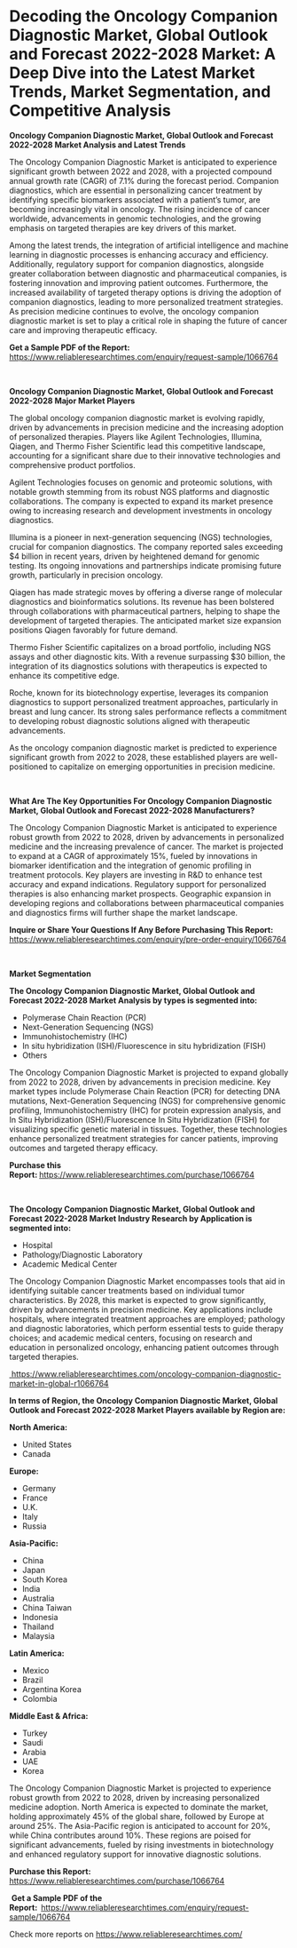 <p><h1>Decoding the Oncology Companion Diagnostic Market, Global Outlook and Forecast 2022-2028 Market: A Deep Dive into the Latest Market Trends, Market Segmentation, and Competitive Analysis</h1></p><p><strong>Oncology Companion Diagnostic Market, Global Outlook and Forecast 2022-2028 Market Analysis and Latest Trends</strong></p>
<p><p>The Oncology Companion Diagnostic Market is anticipated to experience significant growth between 2022 and 2028, with a projected compound annual growth rate (CAGR) of 7.1% during the forecast period. Companion diagnostics, which are essential in personalizing cancer treatment by identifying specific biomarkers associated with a patient’s tumor, are becoming increasingly vital in oncology. The rising incidence of cancer worldwide, advancements in genomic technologies, and the growing emphasis on targeted therapies are key drivers of this market.</p><p>Among the latest trends, the integration of artificial intelligence and machine learning in diagnostic processes is enhancing accuracy and efficiency. Additionally, regulatory support for companion diagnostics, alongside greater collaboration between diagnostic and pharmaceutical companies, is fostering innovation and improving patient outcomes. Furthermore, the increased availability of targeted therapy options is driving the adoption of companion diagnostics, leading to more personalized treatment strategies. As precision medicine continues to evolve, the oncology companion diagnostic market is set to play a critical role in shaping the future of cancer care and improving therapeutic efficacy.</p></p>
<p><strong>Get a Sample PDF of the Report:&nbsp;</strong> <a href="https://www.reliableresearchtimes.com/enquiry/request-sample/1066764?utm_campaign=2267&utm_medium=2&utm_source=Github&utm_content=ia&utm_term=21032025&utm_id=oncology-companion-diagnostic-market-global-outlook-and-forecast-2022-2028">https://www.reliableresearchtimes.com/enquiry/request-sample/1066764</a></p>
<p>&nbsp;</p>
<p><strong>Oncology Companion Diagnostic Market, Global Outlook and Forecast 2022-2028 Major Market Players</strong></p>
<p><p>The global oncology companion diagnostic market is evolving rapidly, driven by advancements in precision medicine and the increasing adoption of personalized therapies. Players like Agilent Technologies, Illumina, Qiagen, and Thermo Fisher Scientific lead this competitive landscape, accounting for a significant share due to their innovative technologies and comprehensive product portfolios.</p><p>Agilent Technologies focuses on genomic and proteomic solutions, with notable growth stemming from its robust NGS platforms and diagnostic collaborations. The company is expected to expand its market presence owing to increasing research and development investments in oncology diagnostics.</p><p>Illumina is a pioneer in next-generation sequencing (NGS) technologies, crucial for companion diagnostics. The company reported sales exceeding $4 billion in recent years, driven by heightened demand for genomic testing. Its ongoing innovations and partnerships indicate promising future growth, particularly in precision oncology.</p><p>Qiagen has made strategic moves by offering a diverse range of molecular diagnostics and bioinformatics solutions. Its revenue has been bolstered through collaborations with pharmaceutical partners, helping to shape the development of targeted therapies. The anticipated market size expansion positions Qiagen favorably for future demand.</p><p>Thermo Fisher Scientific capitalizes on a broad portfolio, including NGS assays and other diagnostic kits. With a revenue surpassing $30 billion, the integration of its diagnostics solutions with therapeutics is expected to enhance its competitive edge.</p><p>Roche, known for its biotechnology expertise, leverages its companion diagnostics to support personalized treatment approaches, particularly in breast and lung cancer. Its strong sales performance reflects a commitment to developing robust diagnostic solutions aligned with therapeutic advancements.</p><p>As the oncology companion diagnostic market is predicted to experience significant growth from 2022 to 2028, these established players are well-positioned to capitalize on emerging opportunities in precision medicine.</p></p>
<p>&nbsp;</p>
<p><strong>What Are The Key Opportunities For Oncology Companion Diagnostic Market, Global Outlook and Forecast 2022-2028 Manufacturers?</strong></p>
<p><p>The Oncology Companion Diagnostic Market is anticipated to experience robust growth from 2022 to 2028, driven by advancements in personalized medicine and the increasing prevalence of cancer. The market is projected to expand at a CAGR of approximately 15%, fueled by innovations in biomarker identification and the integration of genomic profiling in treatment protocols. Key players are investing in R&D to enhance test accuracy and expand indications. Regulatory support for personalized therapies is also enhancing market prospects. Geographic expansion in developing regions and collaborations between pharmaceutical companies and diagnostics firms will further shape the market landscape.</p></p>
<p><strong>Inquire or Share Your Questions If Any Before Purchasing This Report:</strong> <a href="https://www.reliableresearchtimes.com/enquiry/pre-order-enquiry/1066764?utm_campaign=2267&utm_medium=2&utm_source=Github&utm_content=ia&utm_term=21032025&utm_id=oncology-companion-diagnostic-market-global-outlook-and-forecast-2022-2028">https://www.reliableresearchtimes.com/enquiry/pre-order-enquiry/1066764</a></p>
<p>&nbsp;</p>
<p><strong>Market Segmentation</strong></p>
<p><strong>The Oncology Companion Diagnostic Market, Global Outlook and Forecast 2022-2028 Market Analysis by types is segmented into:</strong></p>
<p><ul><li>Polymerase Chain Reaction (PCR)</li><li>Next-Generation Sequencing (NGS)</li><li>Immunohistochemistry (IHC)</li><li>In situ hybridization (ISH)/Fluorescence in situ hybridization (FISH)</li><li>Others</li></ul></p>
<p><p>The Oncology Companion Diagnostic Market is projected to expand globally from 2022 to 2028, driven by advancements in precision medicine. Key market types include Polymerase Chain Reaction (PCR) for detecting DNA mutations, Next-Generation Sequencing (NGS) for comprehensive genomic profiling, Immunohistochemistry (IHC) for protein expression analysis, and In Situ Hybridization (ISH)/Fluorescence In Situ Hybridization (FISH) for visualizing specific genetic material in tissues. Together, these technologies enhance personalized treatment strategies for cancer patients, improving outcomes and targeted therapy efficacy.</p></p>
<p><strong>Purchase this Report:&nbsp;</strong><a href="https://www.reliableresearchtimes.com/purchase/1066764?utm_campaign=2267&utm_medium=2&utm_source=Github&utm_content=ia&utm_term=21032025&utm_id=oncology-companion-diagnostic-market-global-outlook-and-forecast-2022-2028">https://www.reliableresearchtimes.com/purchase/1066764</a></p>
<p>&nbsp;</p>
<p><strong>The Oncology Companion Diagnostic Market, Global Outlook and Forecast 2022-2028 Market Industry Research by Application is segmented into:</strong></p>
<p><ul><li>Hospital</li><li>Pathology/Diagnostic Laboratory</li><li>Academic Medical Center</li></ul></p>
<p><p>The Oncology Companion Diagnostic Market encompasses tools that aid in identifying suitable cancer treatments based on individual tumor characteristics. By 2028, this market is expected to grow significantly, driven by advancements in precision medicine. Key applications include hospitals, where integrated treatment approaches are employed; pathology and diagnostic laboratories, which perform essential tests to guide therapy choices; and academic medical centers, focusing on research and education in personalized oncology, enhancing patient outcomes through targeted therapies.</p></p>
<p><a href="https://www.reliableresearchtimes.com/oncology-companion-diagnostic-market-in-global-r1066764?utm_campaign=2267&utm_medium=2&utm_source=Github&utm_content=ia&utm_term=21032025&utm_id=oncology-companion-diagnostic-market-global-outlook-and-forecast-2022-2028">&nbsp;https://www.reliableresearchtimes.com/oncology-companion-diagnostic-market-in-global-r1066764</a></p>
<p><strong>In terms of Region, the Oncology Companion Diagnostic Market, Global Outlook and Forecast 2022-2028 Market Players available by Region are:</strong></p>
<p>
    <p> <strong> North America: </strong>
        <ul>
            <li>United States</li>
            <li>Canada</li>
        </ul>
        </p> 
    <p> <strong> Europe: </strong>
        <ul>
            <li>Germany</li>
            <li>France</li>
            <li>U.K.</li>
            <li>Italy</li>
            <li>Russia</li>
        </ul>
        </p> 
    <p> <strong> Asia-Pacific: </strong>
        <ul>
            <li>China</li>
            <li>Japan</li>
            <li>South Korea</li>
            <li>India</li>
            <li>Australia</li>
            <li>China Taiwan</li>
            <li>Indonesia</li>
            <li>Thailand</li>
            <li>Malaysia</li>
        </ul>
        </p> 
    <p> <strong> Latin America: </strong>
        <ul>
            <li>Mexico</li>
            <li>Brazil</li>
            <li>Argentina Korea</li>
            <li>Colombia</li>
        </ul>
        </p> 
    <p> <strong> Middle East & Africa: </strong>
        <ul>
            <li>Turkey</li>
            <li>Saudi</li>
            <li>Arabia</li>
            <li>UAE</li>
            <li>Korea</li>
        </ul>
    </p>
    </p>
<p><p>The Oncology Companion Diagnostic Market is projected to experience robust growth from 2022 to 2028, driven by increasing personalized medicine adoption. North America is expected to dominate the market, holding approximately 45% of the global share, followed by Europe at around 25%. The Asia-Pacific region is anticipated to account for 20%, while China contributes around 10%. These regions are poised for significant advancements, fueled by rising investments in biotechnology and enhanced regulatory support for innovative diagnostic solutions.</p></p>
<p><strong>Purchase this Report: </strong><a href="https://www.reliableresearchtimes.com/purchase/1066764?utm_campaign=2267&utm_medium=2&utm_source=Github&utm_content=ia&utm_term=21032025&utm_id=oncology-companion-diagnostic-market-global-outlook-and-forecast-2022-2028">https://www.reliableresearchtimes.com/purchase/1066764</a></p>
<p>&nbsp;<strong>Get a Sample PDF of the Report:&nbsp;&nbsp;</strong><a href="https://www.reliableresearchtimes.com/enquiry/request-sample/1066764?utm_campaign=2267&utm_medium=2&utm_source=Github&utm_content=ia&utm_term=21032025&utm_id=oncology-companion-diagnostic-market-global-outlook-and-forecast-2022-2028">https://www.reliableresearchtimes.com/enquiry/request-sample/1066764</a></p>
<p><strong></strong></p>
<p>Check more reports on <a href="https://www.reliableresearchtimes.com/?utm_campaign=2267&utm_medium=2&utm_source=Github&utm_content=ia&utm_term=21032025&utm_id=oncology-companion-diagnostic-market-global-outlook-and-forecast-2022-2028">https://www.reliableresearchtimes.com/</a></p>
